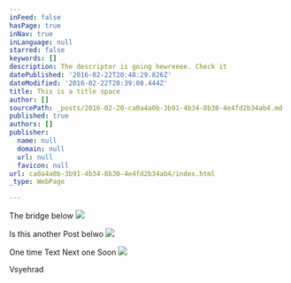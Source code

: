 ```yaml
---
inFeed: false
hasPage: true
inNav: true
inLanguage: null
starred: false
keywords: []
description: The descriptor is going hewreeee. Check it
datePublished: '2016-02-22T20:48:29.826Z'
dateModified: '2016-02-22T20:39:08.444Z'
title: This is a title space
author: []
sourcePath: _posts/2016-02-20-ca0a4a0b-3b91-4b34-8b30-4e4fd2b34ab4.md
published: true
authors: []
publisher:
  name: null
  domain: null
  url: null
  favicon: null
url: ca0a4a0b-3b91-4b34-8b30-4e4fd2b34ab4/index.html
_type: WebPage

---
```

The bridge below
![](https://the-grid-user-content.s3-us-west-2.amazonaws.com/82278581-8bdb-4969-9c6c-e49fc5674bed.jpg)

Is this another Post belwo
![](https://the-grid-user-content.s3-us-west-2.amazonaws.com/45f4b867-5695-4dc7-849f-46e666f30eac.jpg)

One time Text Next one Soon
![](https://s3-us-west-2.amazonaws.com/the-grid-img/p/7b41ea3e892ba1df94f5ac4d5136a7038f144b77.jpg)

Vsyehrad